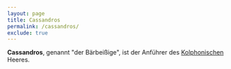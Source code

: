 ```yaml
---
layout: page
title: Cassandros
permalink: /cassandros/
exclude: true
---
```


**Cassandros**, genannt "der Bärbeißige", ist der Anführer des [Kolphonischen](/kolophon/) Heeres. 
